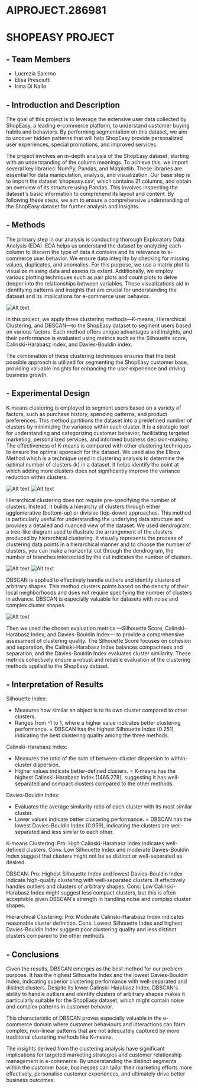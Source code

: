 # AIPROJECT.286981
# SHOPEASY PROJECT


## - Team Members
- Lucrezia Salerno 
- Elisa Presciutti
- Irma Di Nallo

##  - Introduction and Description
The goal of this project is to leverage the extensive user data collected by ShopEasy, a leading e-commerce platform, to understand customer buying habits and behaviors. By performing segmentation on this dataset, we aim to uncover hidden patterns that will help ShopEasy provide personalized user experiences, special promotions, and improved services.

The project involves an in-depth analysis of the ShopEasy dataset, starting with an understanding of the column meanings. To achieve this, we import several key libraries: NumPy, Pandas, and Matplotlib. These libraries are essential for data manipulation, analysis, and visualization.
Our base step is to import the dataset ‘shopeasy.csv’, which contains 21 columns, and obtain an overview of its structure using Pandas. This involves inspecting the dataset's basic information to comprehend its layout and content.
By following these steps, we aim to ensure a comprehensive understanding of the ShopEasy dataset for further analysis and insights.


## - Methods
The primary step in our analysis is conducting thorough Exploratory Data Analysis (EDA). EDA helps us understand the dataset by analyzing each column to discern the type of data it contains and its relevance to e-commerce user behavior. We ensure data integrity by checking for missing values, duplicates, and anomalies. For this purpose, we use a matrix plot to visualize missing data and assess its extent. Additionally, we employ various plotting techniques such as pair plots and count plots to delve deeper into the relationships between variables. These visualizations aid in identifying patterns and insights that are crucial for understanding the dataset and its implications for e-commerce user behavior.

![Alt text](/images/correlation.png )

In this project, we apply three clustering methods—K-means, Hierarchical Clustering, and DBSCAN—to the ShopEasy dataset to segment users based on various factors. Each method offers unique advantages and insights, and their performance is evaluated using metrics such as the Silhouette score, Calinski-Harabasz index, and Davies-Bouldin index.

The combination of these clustering techniques ensures that the best possible approach is utilized for segmenting the ShopEasy customer base, providing valuable insights for enhancing the user experience and driving business growth.


## - Experimental Design 
K-means clustering is employed to segment users based on a variety of factors, such as purchase history, spending patterns, and product preferences. This method partitions the dataset into a predefined number of clusters by minimizing the variance within each cluster. It is a strategic tool for understanding and categorizing customer behavior, facilitating targeted marketing, personalized services, and informed business decision-making. The effectiveness of K-means is compared with other clustering techniques to ensure the optimal approach for the dataset. We used also the Elbow Method which is a technique used in clustering analysis to determine the optimal number of clusters (k) in a dataset. It helps identify the point at which adding more clusters does not significantly improve the variance reduction within clusters.

![Alt text](/images/elbow.png )
![Alt text](/images/kmeans.png )


Hierarchical clustering does not require pre-specifying the number of clusters. Instead, it builds a hierarchy of clusters through either agglomerative (bottom-up) or divisive (top-down) approaches. This method is particularly useful for understanding the underlying data structure and provides a detailed and nuanced view of the dataset. We used dendrogram, a tree-like diagram used to illustrate the arrangement of the clusters produced by hierarchical clustering. It visually represents the process of clustering data points in a hierarchical manner and to choose the number of clusters, you can make a horizontal cut through the dendrogram, the number of branches intersected by the cut indicates the number of clusters.

![Alt text](/images/dendrogram.png )
![Alt text](/images/hierarchical.png )

DBSCAN is applied to effectively handle outliers and identify clusters of arbitrary shapes. This method clusters points based on the density of their local neighborhoods and does not require specifying the number of clusters in advance. DBSCAN is especially valuable for datasets with noise and complex cluster shapes.

![Alt text](/images/DBSCAN.png )

Then we used the chosen evaluation metrics —Silhouette Score, Calinski-Harabasz Index, and Davies-Bouldin Index— to provide a comprehensive assessment of clustering quality. The Silhouette Score focuses on cohesion and separation, the Calinski-Harabasz Index balances compactness and separation, and the Davies-Bouldin Index evaluates cluster similarity. These metrics collectively ensure a robust and reliable evaluation of the clustering methods applied to the ShopEasy dataset.


## - Interpretation of Results 
 Silhouette Index:
- Measures how similar an object is to its own cluster compared to other clusters.
- Ranges from -1 to 1, where a higher value indicates better clustering performance.
 = DBSCAN has the highest Silhouette Index (0.251), indicating the best clustering quality among the three methods.

 Calinski-Harabasz Index:
- Measures the ratio of the sum of between-cluster dispersion to within-cluster dispersion.
- Higher values indicate better-defined clusters.
 = K-means has the highest Calinski-Harabasz Index (1465.278), suggesting it has well-separated and compact clusters compared to the other methods.

 Davies-Bouldin Index:
- Evaluates the average similarity ratio of each cluster with its most similar cluster.
- Lower values indicate better clustering performance.
 = DBSCAN has the lowest Davies-Bouldin Index (0.959), indicating the clusters are well-separated and less similar to each other.



 K-means Clustering:
Pro: High Calinski-Harabasz Index indicates well-defined clusters.
Cons: Low Silhouette Index and moderate Davies-Bouldin Index suggest that clusters might not be as distinct or well-separated as desired.

 DBSCAN:
Pro: Highest Silhouette Index and lowest Davies-Bouldin Index indicate high-quality clustering with well-separated clusters. It effectively handles outliers and clusters of arbitrary shapes.
Cons: Low Calinski-Harabasz Index might suggest less compact clusters, but this is often acceptable given DBSCAN's strength in handling noise and complex cluster shapes.

 Hierarchical Clustering: 
Pro: Moderate Calinski-Harabasz Index indicates reasonable cluster definition.
Cons: Lowest Silhouette Index and highest Davies-Bouldin Index suggest poor clustering quality and less distinct clusters compared to the other methods.



## - Conclusions 
Given the results, DBSCAN emerges as the best method for our problem purpose. It has the highest Silhouette Index and the lowest Davies-Bouldin Index, indicating superior clustering performance with well-separated and distinct clusters. Despite its lower Calinski-Harabasz Index, DBSCAN's ability to handle outliers and identify clusters of arbitrary shapes makes it particularly suitable for the ShopEasy dataset, which might contain noise and complex patterns in customer behavior.

This characteristic of DBSCAN proves especially valuable in the e-commerce domain where customer behaviours and interactions can form complex, non-linear patterns that are not adequately captured by more traditional clustering methods like K-means.

The insights derived from the clustering analysis have significant implications for targeted marketing strategies and customer relationship management in e-commerce. By understanding the distinct segments within the customer base, businesses can tailor their marketing efforts more effectively, personalise customer experiences, and ultimately drive better business outcomes.


